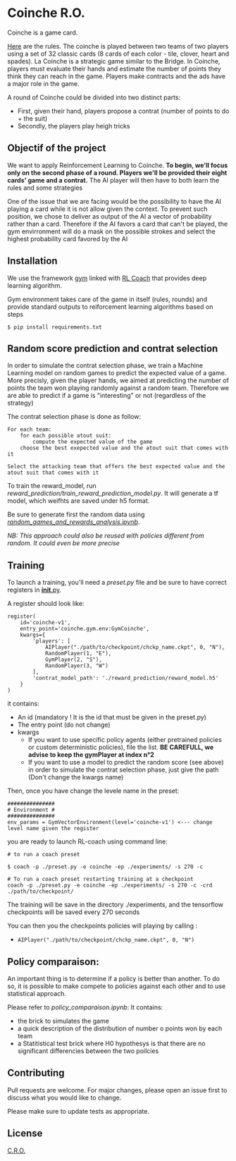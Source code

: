 # Coinche R.O.

Coinche is a game card.

[Here](https://ibelote.com/en/rules-coinche.php) are the rules. The coinche is played between two teams of two players using a set of 32 classic cards (8 cards of each color - tile, clover, heart and spades). La Coinche is a strategic game similar to the Bridge. In Coinche, players must evaluate their hands and estimate the number of points they think they can reach in the game. Players make contracts and the ads have a major role in the game.

A round of Coinche could be divided into two distinct parts:
- First, given their hand, players propose a contrat (number of points to do + the suit)
- Secondly, the players play heigh tricks



## Objectif of the project

We want to apply Reinforcement Learning to Coinche. **To begin, we'll focus only on the second phase of a round. 
Players we'll be provided their eight cards' game and a contrat.**
The AI player will then have to both learn the rules and some strategies

One of the issue that we are facing would be the possibility to have the AI playing a card while it is not allow given 
the context. To prevent such position, we chose to deliver as output of the AI a vector of probability rather than a card. 
Therefore if the AI favors a card that can't be played, the gym envirronment will do a mask on the possible strokes and 
select the highest probability card favored by the AI


## Installation


We use the framework [gym](http://gym.openai.com/docs/) linked with [RL Coach](http://gym.openai.com/docs/) that provides deep learning algorithm.

Gym environment takes care of the game in itself (rules, rounds) and provide standard outputs to reiforcement learning algorithms based on steps
```
$ pip install requirements.txt
```

## Random score prediction and contrat selection

In order to simulate the contrat selection phase, we train a Machine Learning model on random games to predict the expected 
value of a game.
More precisly, given the player hands, we aimed at predicting the number of points the team won playing randomly against
a random team. Therefore we are able to predict if a game is "interesting" or not (regardless of the strategy)

The contrat selection phase is done as follow:
```
For each team:
    for each possible atout suit:
        compute the expected value of the game
    choose the best exepected value and the atout suit that comes with it

Select the attacking team that offers the best expected value and the atout suit that comes with it
```

 
To train the reward_model, run *_reward_prediction/train_reward_prediction_model.py_*.
It will generate a tf model, which weifhts are saved under h5 format.

Be sure to generate first the random data using [*_random_games_and_rewards_analysis.ipynb_*](https://github.com/EricPicot/gym-coinche/tree/master/reward_prediction).
 
*_NB: This approach could also be reused with policies different from random. It could even be more precise_*



## Training

To launch a training, you'll need a *_preset.py_* file and be sure to have correct registers in 
[__init__.py](https://github.com/EricPicot/gym-coinche/blob/master/coinche/gym/__init__.py).

A register should look like:
```
register(
    id='coinche-v1',
    entry_point='coinche.gym.env:GymCoinche',
    kwargs={
        'players': [
            AIPlayer("./path/to/checkpoint/chckp_name.ckpt", 0, "N"),
            RandomPlayer(1, "E"),
            GymPlayer(2, "S"),
            RandomPlayer(3, "W")
        ],
        'contrat_model_path': './reward_prediction/reward_model.h5'
    }
)
```
it contains:
- An id (mandatory ! It is the id that must be given in the preset.py)
- The entry point (do not change)
- kwargs
    - If you want to use specific policy agents (either pretrained policies or custom deterministic policies), file the 
    list. **BE CAREFULL, we  advise to keep the gymPlayer at index n°2**
    - If you want to use a model to predict the random score (see above) in order to simulate the contrat selection 
    phase, just give the path (Don't change the kwargs name)
    
Then, once you have change the levele name in the preset:
```
###############
# Environment #
###############
env_params = GymVectorEnvironment(level='coinche-v1') <--- change level name given the register
```
 you are ready to launch RL-coach using command line:
```
# to run a coach preset

$ coach -p ./preset.py -e coinche -ep ./experiments/ -s 270 -c

# To run a coach preset restarting training at a checkpoint
coach -p ./preset.py -e coinche -ep ./experiments/ -s 270 -c -crd ./path/to/checkpoint/

```

The training will be save in the directory ./experiments, and the tensorflow checkpoints will be saved every 270 seconds

You can then you the checkpoints policies will playing by calling :
 - ```AIPlayer("./path/to/checkpoint/chckp_name.ckpt", 0, "N")```


## Policy comparaison:

An important thing is to determine if a policy is better than another.
To do so, it is possible to make compete to policies against each other and to use statistical approach.

Please refer to *_policy_comparaison.ipynb_*:
It contains:
- the brick to simulates the game
- a quick description of the distribution of number o points won by each team
- a Statitistical test brick where H0 hypothesys is that there are no significant differencies between the two poilcies
## Contributing
Pull requests are welcome. For major changes, please open an issue first to discuss what you would like to change.

Please make sure to update tests as appropriate.

## License
[C.R.O.](https://fr.wikipedia.org/wiki/Coinche)

